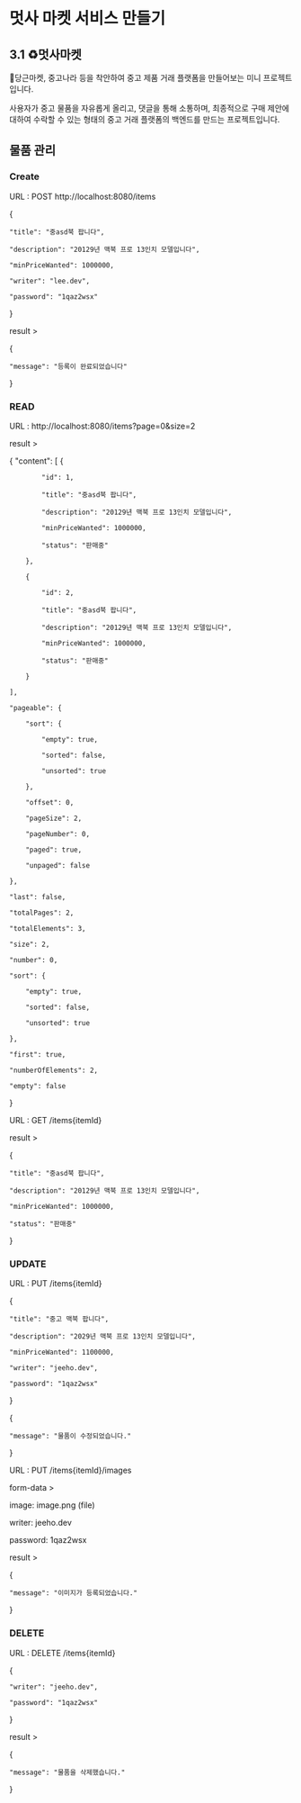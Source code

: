 # 멋사 마켓 서비스 만들기
## 3.1 ♻️멋사마켓
🥕당근마켓, 중고나라 등을 착안하여 중고 제품 거래 플랫폼을 만들어보는 미니 프로젝트입니다.

사용자가 중고 물품을 자유롭게 올리고, 댓글을 통해 소통하며, 최종적으로 구매 제안에 대하여 수락할 수 있는 형태의 중고 거래 플랫폼의 백엔드를 만드는 프로젝트입니다.

## 물품 관리

### Create

URL : POST http://localhost:8080/items

{

    "title": "중asd북 팝니다",
    
    "description": "20129년 맥북 프로 13인치 모델입니다",
    
    "minPriceWanted": 1000000,
    
    "writer": "lee.dev",
    
    "password": "1qaz2wsx"
    
}

result >

{

    "message": "등록이 완료되었습니다"
    
}

### READ

URL : http://localhost:8080/items?page=0&size=2

result > 

{
    "content": [
        {
        
            "id": 1,
            
            "title": "중asd북 팝니다",
            
            "description": "20129년 맥북 프로 13인치 모델입니다",
            
            "minPriceWanted": 1000000,
            
            "status": "판매중"
            
        },
        
        {
        
            "id": 2,
            
            "title": "중asd북 팝니다",
            
            "description": "20129년 맥북 프로 13인치 모델입니다",
            
            "minPriceWanted": 1000000,
            
            "status": "판매중"
            
        }
        
    ],
    
    "pageable": {
    
        "sort": {
        
            "empty": true,
            
            "sorted": false,
            
            "unsorted": true
            
        },
        
        "offset": 0,
        
        "pageSize": 2,
        
        "pageNumber": 0,
        
        "paged": true,
        
        "unpaged": false
        
    },
    
    "last": false,
    
    "totalPages": 2,
    
    "totalElements": 3,
    
    "size": 2,
    
    "number": 0,
    
    "sort": {
    
        "empty": true,
        
        "sorted": false,
        
        "unsorted": true
        
    },
    
    "first": true,
    
    "numberOfElements": 2,
    
    "empty": false
    
}

URL : GET /items{itemId}

result >

{

    "title": "중asd북 팝니다",
    
    "description": "20129년 맥북 프로 13인치 모델입니다",
    
    "minPriceWanted": 1000000,
    
    "status": "판매중"
    
}


### UPDATE

URL : PUT /items{itemId}

{

    "title": "중고 맥북 팝니다",
    
    "description": "2029년 맥북 프로 13인치 모델입니다",
    
    "minPriceWanted": 1100000,
    
    "writer": "jeeho.dev",
    
    "password": "1qaz2wsx"
    
}

{

    "message": "물품이 수정되었습니다."
    
}

URL : PUT /items{itemId}/images

form-data >

image:    image.png (file)

writer:   jeeho.dev

password: 1qaz2wsx


result >

{

    "message": "이미지가 등록되었습니다."
    
}



### DELETE

URL : DELETE /items{itemId}

{

    "writer": "jeeho.dev",
    
    "password": "1qaz2wsx"
    
}

result >

{

    "message": "물품을 삭제했습니다."
    
}
